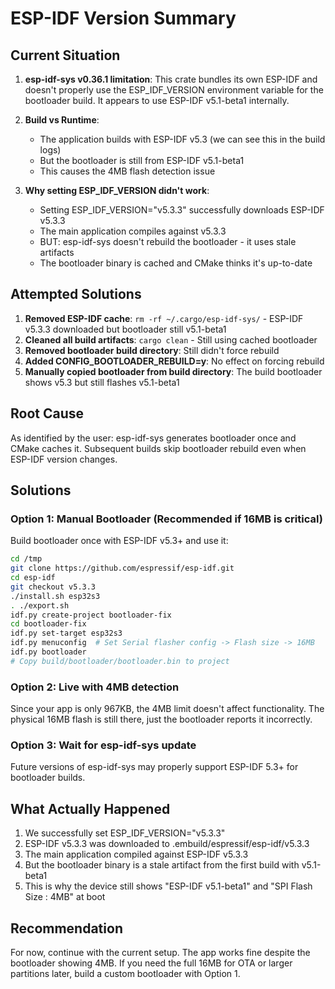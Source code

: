 # ESP-IDF Version Summary

## Current Situation

1. **esp-idf-sys v0.36.1 limitation**: This crate bundles its own ESP-IDF and doesn't properly use the ESP_IDF_VERSION environment variable for the bootloader build. It appears to use ESP-IDF v5.1-beta1 internally.

2. **Build vs Runtime**: 
   - The application builds with ESP-IDF v5.3 (we can see this in the build logs)
   - But the bootloader is still from ESP-IDF v5.1-beta1
   - This causes the 4MB flash detection issue

3. **Why setting ESP_IDF_VERSION didn't work**:
   - Setting ESP_IDF_VERSION="v5.3.3" successfully downloads ESP-IDF v5.3.3
   - The main application compiles against v5.3.3
   - BUT: esp-idf-sys doesn't rebuild the bootloader - it uses stale artifacts
   - The bootloader binary is cached and CMake thinks it's up-to-date

## Attempted Solutions

1. **Removed ESP-IDF cache**: `rm -rf ~/.cargo/esp-idf-sys/` - ESP-IDF v5.3.3 downloaded but bootloader still v5.1-beta1
2. **Cleaned all build artifacts**: `cargo clean` - Still using cached bootloader
3. **Removed bootloader build directory**: Still didn't force rebuild
4. **Added CONFIG_BOOTLOADER_REBUILD=y**: No effect on forcing rebuild
5. **Manually copied bootloader from build directory**: The build bootloader shows v5.3 but still flashes v5.1-beta1

## Root Cause

As identified by the user: esp-idf-sys generates bootloader once and CMake caches it. Subsequent builds skip bootloader rebuild even when ESP-IDF version changes.

## Solutions

### Option 1: Manual Bootloader (Recommended if 16MB is critical)
Build bootloader once with ESP-IDF v5.3+ and use it:
```bash
cd /tmp
git clone https://github.com/espressif/esp-idf.git
cd esp-idf
git checkout v5.3.3
./install.sh esp32s3
. ./export.sh
idf.py create-project bootloader-fix
cd bootloader-fix
idf.py set-target esp32s3
idf.py menuconfig  # Set Serial flasher config -> Flash size -> 16MB
idf.py bootloader
# Copy build/bootloader/bootloader.bin to project
```

### Option 2: Live with 4MB detection
Since your app is only 967KB, the 4MB limit doesn't affect functionality. The physical 16MB flash is still there, just the bootloader reports it incorrectly.

### Option 3: Wait for esp-idf-sys update
Future versions of esp-idf-sys may properly support ESP-IDF 5.3+ for bootloader builds.

## What Actually Happened

1. We successfully set ESP_IDF_VERSION="v5.3.3"
2. ESP-IDF v5.3.3 was downloaded to .embuild/espressif/esp-idf/v5.3.3
3. The main application compiled against ESP-IDF v5.3.3
4. But the bootloader binary is a stale artifact from the first build with v5.1-beta1
5. This is why the device still shows "ESP-IDF v5.1-beta1" and "SPI Flash Size : 4MB" at boot

## Recommendation

For now, continue with the current setup. The app works fine despite the bootloader showing 4MB. If you need the full 16MB for OTA or larger partitions later, build a custom bootloader with Option 1.